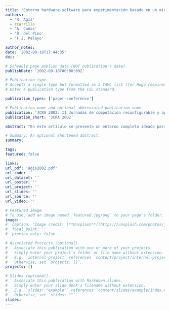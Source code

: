 ```yaml
---
title: 'Entorno hardware-software para experimentación basado en un micro-robot'
authors:
  - 'R. Agís'
  - rcarrillo
  - 'A. Cañas'
  - 'B. del Pino'
  - 'F.J. Pelayo'

author_notes:
date: '2002-09-18T17:44:35'
doi: ''

# Schedule page publish date (NOT publication's date).
publishDate: '2002-09-18T00:00:00Z'

# Publication type.
# Accepts a single type but formatted as a YAML list (for Hugo requirements).
# Enter a publication type from the CSL standard.

publication_types: ['paper-conference']

# Publication name and optional abbreviated publication name.
publication: 'JCRA 2002: II Jornadas de computación reconfigurable y aplicaciones'
publication_short: 'JCRA 2002'

abstract: "En este artículo se presenta un entorno completo ideado para la docencia y experimentación en proyectos relacionados con el desarrollo de hardware, sistemas de control digital, inteligencia artificial, y otras materias afines. El núcleo de este entorno es FrankeBot, una plataforma móvil dotada de múltiples elementos sensores de cierta complejidad y de módulos de comunicaciones que permiten su monitorización y control remoto via RF. En su versión actual, FrankeBot incorpora un microcontrolador reprogramable a distancia, y una tarjeta UP1x de Altera cuyo FPLD puede también configurarse desde un PC remoto mediante un radio-módem construido al efecto. El entorno se complementa con una interfaz gráfica en PC desde la que se gobierna el funcionamiento y reconfiguración de FrankeBot, y que visualiza constantemente el estado de los distintos elementos sensores (radar ultrasónico y óptico, medidor de distancia con láser, cámara de vídeo, señal de audio, medida de flujo óptico lateral, etc.)."

# Summary. An optional shortened abstract.
summary:

tags:
featured: false

links:
url_pdf: 'agis2002.pdf'
url_code: ''
url_dataset: ''
url_poster: ''
url_project: ''
url_slides: ''
url_source: ''
url_video: ''

# Featured image
# To use, add an image named `featured.jpg/png` to your page's folder.
image:
#  caption: 'Image credit: [**Unsplash**](https://unsplash.com/photos/jdD8gXaTZsc)'
#  focal_point: ''
#  preview_only: false

# Associated Projects (optional).
#   Associate this publication with one or more of your projects.
#   Simply enter your project's folder or file name without extension.
#   E.g. `internal-project` references `content/project/internal-project/index.md`.
#   Otherwise, set `projects: []`.
projects: []

# Slides (optional).
#   Associate this publication with Markdown slides.
#   Simply enter your slide deck's filename without extension.
#   E.g. `slides: "example"` references `content/slides/example/index.md`.
#   Otherwise, set `slides: ""`.
slides:
---
```

